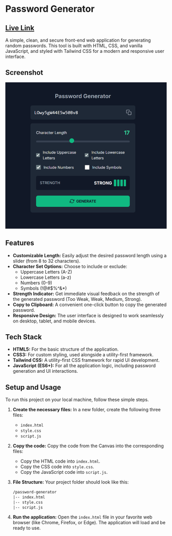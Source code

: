# Password Generator 
## [Live Link](https://atul21mangla.github.io/Password-Generator/)
A simple, clean, and secure front-end web application for generating random passwords. This tool is built with HTML, CSS, and vanilla JavaScript, and styled with Tailwind CSS for a modern and responsive user interface.

## Screenshot

![Password Generator Screenshot](https://github.com/atul21mangla/Password-Generator/blob/2a5f319d213a40f3fcbd29f67f24a4badb065903/Screenshot%202025-07-21%20050211.png)

## Features

* **Customizable Length:** Easily adjust the desired password length using a slider (from 8 to 32 characters).
* **Character Set Options:** Choose to include or exclude:
    * Uppercase Letters (A-Z)
    * Lowercase Letters (a-z)
    * Numbers (0-9)
    * Symbols (!@#$%^&*)
* **Strength Indicator:** Get immediate visual feedback on the strength of the generated password (Too Weak, Weak, Medium, Strong).
* **Copy to Clipboard:** A convenient one-click button to copy the generated password.
* **Responsive Design:** The user interface is designed to work seamlessly on desktop, tablet, and mobile devices.

## Tech Stack

* **HTML5:** For the basic structure of the application.
* **CSS3:** For custom styling, used alongside a utility-first framework.
* **Tailwind CSS:** A utility-first CSS framework for rapid UI development.
* **JavaScript (ES6+):** For all the application logic, including password generation and UI interactions.

## Setup and Usage

To run this project on your local machine, follow these simple steps.

1.  **Create the necessary files:** In a new folder, create the following three files:
    * `index.html`
    * `style.css`
    * `script.js`

2.  **Copy the code:** Copy the code from the Canvas into the corresponding files:
    * Copy the HTML code into `index.html`.
    * Copy the CSS code into `style.css`.
    * Copy the JavaScript code into `script.js`.

3.  **File Structure:** Your project folder should look like this:
    ```
    /password-generator
    |-- index.html
    |-- style.css
    |-- script.js
    ```

4.  **Run the application:** Open the `index.html` file in your favorite web browser (like Chrome, Firefox, or Edge). The application will load and be ready to use.

